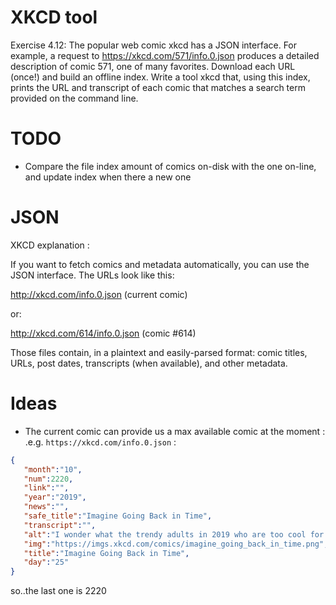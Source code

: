 # XKCD tool
Exercise 4.12: The popular web comic xkcd has a JSON interface. For example, a request to https://xkcd.com/571/info.0.json produces a detailed description of comic 571, one of many favorites. Download each URL (once!) and build an offline index. Write a tool xkcd that, using this index, prints the URL and transcript of each comic that matches a search term provided on the command line.

# TODO 
- Compare the file index amount of comics on-disk with the one on-line,  and update index when there a new one

# JSON 

XKCD explanation :

If you want to fetch comics and metadata automatically,
you can use the JSON interface. The URLs look like this:

http://xkcd.com/info.0.json (current comic)

or:

http://xkcd.com/614/info.0.json (comic #614)

Those files contain, in a plaintext and easily-parsed format: comic titles,
URLs, post dates, transcripts (when available), and other metadata.


# Ideas

- The current comic can provide us a max available comic at the moment :  
.e.g. `https://xkcd.com/info.0.json` :
```json
{ 
   "month":"10",
   "num":2220,
   "link":"",
   "year":"2019",
   "news":"",
   "safe_title":"Imagine Going Back in Time",
   "transcript":"",
   "alt":"I wonder what the trendy adults in 2019 who are too cool for Pokemon will be into. Probably Digimon!",
   "img":"https://imgs.xkcd.com/comics/imagine_going_back_in_time.png",
   "title":"Imagine Going Back in Time",
   "day":"25"
}
```

so..the last one is 2220 


